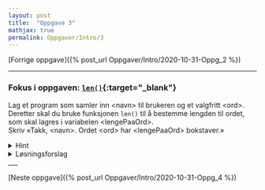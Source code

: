 ```yaml
---
layout: post
title:  "Oppgave 3"
mathjax: true
permalink: Oppgaver/Intro/3
---
```

[Forrige oppgave]({% post_url Oppgaver/Intro/2020-10-31-Oppg_2  %})

___
### Fokus i oppgaven: [``len()``](https://www.w3schools.com/python/ref_func_len.asp){:target="_blank"}
Lag et program som samler inn \<navn\> til brukeren og et valgfritt \<ord\>. Deretter skal du bruke funksjonen ``len()`` til å bestemme lengden til ordet, som skal lagres i variabelen \<lengePaaOrd\>. \
Skriv «Takk, \<navn\>. Ordet \<ord\> har \<lengePaaOrd\> bokstaver.»

<details>

<summary>Hint</summary>
<p>
For å kombinere to ulike datatyper, som 'string' og 'float' i print-funksjonen, kan man skrive 'f' før anførselstegnene og skrive variablene som skal med i krøllparentes { } der du vil ha de i tekststrengen.
</p>

</details>

<details>
<summary>Løsningsforslag</summary>
<p>
{% highlight python linenos %}

navn = input("Hva heter du? \n")
ord = input("Skriv inn et valgfritt ord: \n")
lengePaaOrd = len(ord)

print(f"Takk, {navn}. Ordet {ord} har {lengePaaOrd} bokstaver.")
{% endhighlight %}
</p>
</details>
___

[Neste oppgave]({% post_url Oppgaver/Intro/2020-10-31-Oppg_4 %})